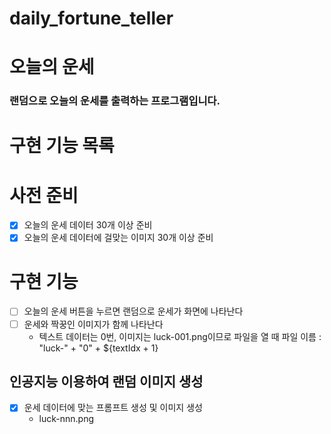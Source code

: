 # daily_fortune_teller
# 오늘의 운세 

### 랜덤으로 오늘의 운세를 출력하는 프로그램입니다. 

# 구현 기능 목록

# 사전 준비

- [x] 오늘의 운세 데이터 30개 이상 준비
- [x] 오늘의 운세 데이터에 걸맞는 이미지 30개 이상 준비

# 구현 기능

- [ ] 오늘의 운세 버튼을 누르면 랜덤으로 운세가 화면에 나타난다
- [ ] 운세와 짝꿍인 이미지가 함께 나타난다
    - 텍스트 데이터는 0번, 이미지는 luck-001.png이므로 파일을 열 때 파일 이름 : "luck-" + "0" + ${textIdx + 1}

## 인공지능 이용하여 랜덤 이미지 생성
- [x] 운세 데이터에 맞는 프롬프트 생성 및 이미지 생성
    - luck-nnn.png